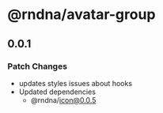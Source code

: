 # @rndna/avatar-group

## 0.0.1

### Patch Changes

- updates styles issues about hooks
- Updated dependencies
  - @rndna/icon@0.0.5
